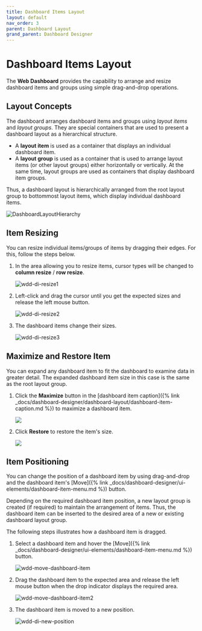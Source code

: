 ```yaml
---
title: Dashboard Items Layout
layout: default
nav_order: 3
parent: Dashboard Layout
grand_parent: Dashboard Designer
---
```

# Dashboard Items Layout
The **Web Dashboard** provides the capability to arrange and resize dashboard items and groups using simple drag-and-drop operations.

## Layout Concepts
The dashboard arranges dashboard items and groups using _layout items_ and _layout groups_. They are special containers that are used to present a dashboard layout as a hierarchical structure.
* A **layout item** is used as a container that displays an individual dashboard item.
* A **layout group** is used as a container that is used to arrange layout items (or other layout groups) either horizontally or vertically. At the same time, layout groups are used as containers that display dashboard item groups.

Thus, a dashboard layout is hierarchically arranged from the root layout group to bottommost layout items, which display individual dashboard items.

![DashboardLayoutHierarchy](/assets/images/dashboards/img25963.png)

## Item Resizing
You can resize individual items/groups of items by dragging their edges. For this, follow the steps below.
1. In the area allowing you to resize items, cursor types will be changed to **column resize** / **row resize**.
	
	![wdd-di-resize1](/assets/images/dashboards/img126142.png)
2. Left-click and drag the cursor until you get the expected sizes and release the left mouse button.
	
	![wdd-di-resize2](/assets/images/dashboards/img126143.png)
3. The dashboard items change their sizes.
	
	![wdd-di-resize3](/assets/images/dashboards/img126144.png)

## Maximize and Restore Item
You can expand any dashboard item to fit the dashboard to examine data in greater detail. The expanded dashboard item size in this case is the same as the root layout group.

1. Click the **Maximize** button in the [dashboard item caption]({% link _docs/dashboard-designer/dashboard-layout/dashboard-item-caption.md %}) to maximize a dashboard item.

	![](/assets/images/dashboards/wdd-maximize-dashboard-item.png)

2. Click **Restore** to restore the item's size.

	![](/assets/images/dashboards/wdd-restore-dashboard-item.png)

## Item Positioning
You can change the position of a dashboard item by using drag-and-drop and the dashboard item's [Move]({% link _docs/dashboard-designer/ui-elements/dashboard-item-menu.md %}) button.

Depending on the required dashboard item position, a new layout group is created (if required) to maintain the arrangement of items. Thus, the dashboard item can be inserted to the desired area of a new or existing dashboard layout group.

The following steps illustrates how a dashboard item is dragged.
1. Select a dashboard item and hover the [Move]({% link _docs/dashboard-designer/ui-elements/dashboard-item-menu.md %}) button.
	
	![wdd-move-dashboard-item](/assets/images/dashboards/img126139.png)
2. Drag the dashboard item to the expected area and release the left mouse button when the drop indicator displays the required area.
	
	![wdd-move-dashboard-item2](/assets/images/dashboards/img126140.png)
3. The dashboard item is moved to a new position.
	
	![wdd-di-new-position](/assets/images/dashboards/img126141.png)